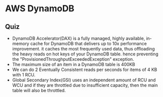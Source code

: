 # AWS DynamoDB

## Quiz

- DynamoDB Accelerator(DAX) is a fully managed, highly available, in-memory cache for DynamoDB that delivers up to 10x performance improvement. it caches the most frequently used data, thus offloading the heavy reads on hot keys of your DynamoDB table. hence preventing the "ProvisionedThroughputExceededException" exception.
- The maximum size of an item in a DynamoDB table is 400KB
- We can do 2 Eventually Consistent reads per seconds for items of 4 KB with 1 RCU.
- Global Secondary Index(GSI) uses an independent amount of RCU and WCU and if they are throttled due to insufficient capacity, then the main table will also be throttled.